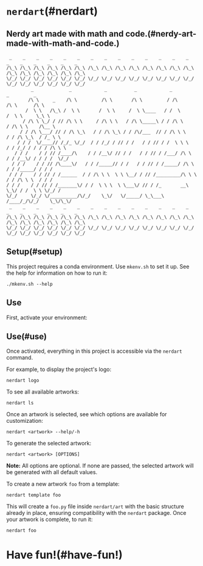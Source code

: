 # `nerdart`(#nerdart)


## Nerdy art made with math and code.(#nerdy-art-made-with-math-and-code.)

```
 _    _    _    _    _    _    _    _    _    _    _    _    _    _    _    _    _    _    _    _
/\_\ /\_\ /\_\ /\_\ /\_\ /\_\ /\_\ /\_\ /\_\ /\_\ /\_\ /\_\ /\_\ /\_\ /\_\ /\_\ /\_\ /\_\ /\_\ /\_\
\/_/ \/_/ \/_/ \/_/ \/_/ \/_/ \/_/ \/_/ \/_/ \/_/ \/_/ \/_/ \/_/ \/_/ \/_/ \/_/ \/_/ \/_/ \/_/ \/_/
         _             _            _          _            _                   _         _
        /\ \     _    /\ \         /\ \       /\ \         / /\                /\ \      /\ \
       /  \ \   /\_\ /  \ \       /  \ \     /  \ \____   / /  \              /  \ \     \_\ \
      / /\ \ \_/ / // /\ \ \     / /\ \ \   / /\ \_____\ / / /\ \            / /\ \ \    /\__ \
     / / /\ \___/ // / /\ \_\   / / /\ \_\ / / /\/___  // / /\ \ \          / / /\ \_\  / /_ \ \
    / / /  \/____// /_/_ \/_/  / / /_/ / // / /   / / // / /  \ \ \        / / /_/ / / / / /\ \ \
   / / /    / / // /____/\    / / /__\/ // / /   / / // / /___/ /\ \      / / /__\/ / / / /  \/_/
  / / /    / / // /\____\/   / / /_____// / /   / / // / /_____/ /\ \    / / /_____/ / / /
 / / /    / / // / /______  / / /\ \ \  \ \ \__/ / // /_________/\ \ \  / / /\ \ \  / / /
/ / /    / / // / /_______\/ / /  \ \ \  \ \___\/ // / /_       __\ \_\/ / /  \ \ \/_/ /
\/_/     \/_/ \/__________/\/_/    \_\/   \/_____/ \_\___\     /____/_/\/_/    \_\/\_\/
 _    _    _    _    _    _    _    _    _    _    _    _    _    _    _    _    _    _    _    _
/\_\ /\_\ /\_\ /\_\ /\_\ /\_\ /\_\ /\_\ /\_\ /\_\ /\_\ /\_\ /\_\ /\_\ /\_\ /\_\ /\_\ /\_\ /\_\ /\_\
\/_/ \/_/ \/_/ \/_/ \/_/ \/_/ \/_/ \/_/ \/_/ \/_/ \/_/ \/_/ \/_/ \/_/ \/_/ \/_/ \/_/ \/_/ \/_/ \/_/
```


## Setup(#setup)

This project requires a conda environment. Use `mkenv.sh` to set it up. See
the help for information on how to run it:

    ./mkenv.sh --help


## Use

First, activate your environment:

## Use(#use)

Once activated, everything in this project is accessible via the `nerdart` command.

For example, to display the project's logo:

    nerdart logo

To see all available artworks:

    nerdart ls

Once an artwork is selected, see which options are available for customization:

    nerdart <artwork> --help/-h

To generate the selected artwork:

    nerdart <artwork> [OPTIONS]

**Note:** All options are optional. If none are passed, the selected artwork
will be generated with all default values.

To create a new artwork `foo` from a template:

    nerdart template foo

This will create a `foo.py` file inside `nerdart/art` with the basic structure
already in place, ensuring compatibility with the `nerdart` package. Once your
artwork is complete, to run it:

    nerdart foo


# Have fun!(#have-fun!)
